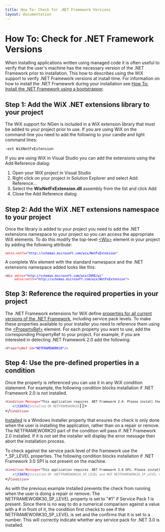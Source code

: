 ```yaml
---
title: How To: Check for .NET Framework Versions
layout: documentation
---
```

# How To: Check for .NET Framework Versions
When installing applications written using managed code it is often useful to verify that the user&apos;s machine has the necessary version of the .NET Framework prior to installation. This how to describes using the WiX support to verify .NET Framework versions at install time. For information on how to install the .NET Framework during your installation see [How To: Install the .NET Framework using a bootstrapper](install_dotnet.html).

## Step 1: Add the WiX .NET extensions library to your project
The WiX support for NGen is included in a WiX extension library that must be added to your project prior to use. If you are using WiX on the command-line you need to add the following to your candle and light command lines:

    -ext WiXNetFxExtension

If you are using WiX in Visual Studio you can add the extensions using the Add Reference dialog:

1. Open your WiX project in Visual Studio
1. Right click on your project in Solution Explorer and select Add Reference...
1. Select the <strong>WixNetFxExtension.dll</strong> assembly from the list and click Add
1. Close the Add Reference dialog

## Step 2: Add the WiX .NET extensions namespace to your project
Once the library is added to your project you need to add the .NET extensions namespace to your project so you can access the appropriate WiX elements. To do this modify the top-level [&lt;Wix&gt;](../../xsd/wix/wix.html) element in your project by adding the following attribute:

<pre>
<font size="2" color="#FF0000">xmlns:netfx</font><font size="2" color="#0000FF">=</font><font size="2">"</font><font size="2" color="#0000FF">http://schemas.microsoft.com/wix/NetFxExtension</font><font size="2">"</font>
</pre>

A complete Wix element with the standard namespace and the .NET extensions namespace added looks like this:

<pre>
<font size="2" color="#0000FF">&lt;</font><font size="2" color="#A31515">Wix</font><font size="2" color="#0000FF"> </font><font size="2" color="#FF0000">xmlns</font><font size="2" color="#0000FF">=</font><font size="2">"</font><font size="2" color="#0000FF">http://schemas.microsoft.com/wix/2006/wi</font><font size="2">"
     </font><font size="2" color="#FF0000">xmlns:netfx</font><font size="2" color="#0000FF">=</font><font size="2">"</font><font size="2" color="#0000FF">http://schemas.microsoft.com/wix/NetFxExtension</font><font size="2">"</font><font size="2" color="#0000FF">&gt;</font>
</pre>

## Step 3: Reference the required properties in your project
The .NET Framework extensions for WiX define [properties for all current versions of the .NET Framework](../../customactions/wixnetfxextension.html), including service pack levels. To make these properties available to your installer you need to reference them using the [&lt;PropertyRef&gt;](../../xsd/wix/propertyref.html) element. For each property you want to use, add the corresponding PropertyRef to your project. For example, if you are interested in detecting .NET Framework 2.0 add the following:

<pre>
<font size="2" color="#0000FF">&lt;</font><font size="2" color="#A31515">PropertyRef</font><font size="2" color="#0000FF"> </font><font size="2" color="#FF0000">Id</font><font size="2" color="#0000FF">=</font><font size="2">"</font><font size="2" color="#0000FF">NETFRAMEWORK20</font><font size="2">"</font><font size="2" color="#0000FF">/&gt;</font>
</pre>

## Step 4: Use the pre-defined properties in a condition
Once the property is referenced you can use it in any WiX condition statement. For example, the following condition blocks installation if .NET Framework 2.0 is not installed.

<pre>
<font size="2" color="#0000FF">&lt;</font><font size="2" color="#A31515">Condition</font><font size="2" color="#0000FF"> </font><font size="2" color="#FF0000">Message</font><font size="2" color="#0000FF">=</font><font size="2">"This application requires .NET Framework 2.0. Please install the .NET Framework then run this installer again."</font><font size="2" color="#0000FF">&gt;
    &lt;![CDATA[</font><font size="2" color="#808080">Installed OR NETFRAMEWORK20</font>]]&gt;
&lt;/<font size="2" color="#A31515">Condition</font><font size="2" color="#0000FF">&gt;</font>
</pre>

<a href="http://msdn.microsoft.com/library/aa369297.aspx" target="_blank">Installed</a> is a Windows Installer property that ensures the check is only done when the user is installing the application, rather than on a repair or remove. The NETFRAMEWORK20 part of the condition will pass if .NET Framework 2.0 installed. If it is not set the installer will display the error message then abort the installation process.

To check against the service pack level of the framework use the *\_SP\_LEVEL properties. The following condition blocks installation if .NET Framework 3.0 SP1 is not present on the machine.

<pre>
<font size="2" color="#0000FF">&lt;</font><font size="2" color="#A31515">Condition</font><font size="2" color="#0000FF"> </font><font size="2" color="#FF0000">Message</font><font size="2" color="#0000FF">=</font><font size="2">"This application requires .NET Framework 3.0 SP1. Please install the .NET Framework then run this installer again."</font><font size="2" color="#0000FF">&gt;
    &lt;![CDATA[</font><font size="2" color="#808080">Installed OR (NETFRAMEWORK30_SP_LEVEL and NOT NETFRAMEWORK30_SP_LEVEL = "#0")</font>]]&gt;
&lt;/<font size="2" color="#A31515">Condition</font><font size="2" color="#0000FF">&gt;</font>
</pre>

As with the previous example Installed prevents the check from running when the user is doing a repair or remove. The NETFRAMEWORK30\_SP\_LEVEL property is set to &quot;#1&quot; if Service Pack 1 is present. Since there is no way to do a numerical comparison against a value with a # in front of it, the condition first checks to see if the NETFRAMEWORK30\_SP\_LEVEL is set and the confirms that it is set to a number. This will correctly indicate whether any service pack for .NET 3.0 is installed.
